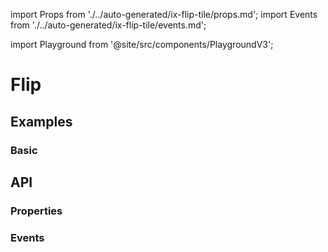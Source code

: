 import Props from './../auto-generated/ix-flip-tile/props.md';
import Events from './../auto-generated/ix-flip-tile/events.md';

import Playground from '@site/src/components/PlaygroundV3';

# Flip

## Examples

### Basic

<Playground
  name="flip-tile" 
  height="35rem"
  examplesByName>
</Playground>

## API

### Properties

<Props />

### Events

<Events />
